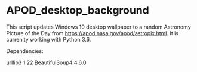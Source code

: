 # APOD_desktop_background

This script updates Windows 10 desktop wallpaper to a random Astronomy Picture of the Day from https://apod.nasa.gov/apod/astropix.html. It is currenlty working with Python 3.6. 

Dependencies:
 
urllib3 1.22 
BeautifulSoup4 4.6.0


